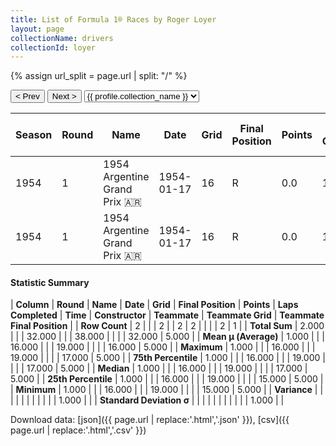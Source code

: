 ```yaml
---
title: List of Formula 1® Races by Roger Loyer
layout: page
collectionName: drivers
collectionId: loyer
---
```


{% assign url_split = page.url | split: "/" %}
<div id="collection-navigation">
<button onclick="selector.options[selector.selectedIndex-1].value && (window.location = selector.options[selector.selectedIndex-1].value);">&lt; Prev</button>
<button onclick="selector.options[selector.selectedIndex+1].value && (window.location = selector.options[selector.selectedIndex+1].value);">Next &gt;</button>
<select id="selector" onchange="this.options[this.selectedIndex].value && (window.location = this.options[this.selectedIndex].value);">
  {% for collectionId in site.data[page.collectionName].refs %}
    {% if collectionId == page.collectionId %}
      {% assign selected = "selected" %}
    {% else %}
      {% assign selected = "" %}
    {% endif %}
    {% assign profile = site.data[page.collectionName][collectionId].profile %}
    <option value="/f1/{{ page.collectionName }}/{{ collectionId }}/{{ url_split[4] }}" {{ selected }}>{{ profile.collection_name }}</option>
  {% endfor %}
</select>
</div>

| Season | Round | Name | Date | Grid | Final Position | Points | Laps Completed | Time | Constructor | Teammate | Teammate Grid | Teammate Final Position |
|--|--|--|--|--|--|--|--|--|--|--|--|--|
| 1954 | 1 | 1954 Argentine Grand Prix 🇦🇷 | 1954-01-17 | 16 | R | 0.0 | 19 |   | Gordini 🇫🇷 | [Élie Bayol 🇫🇷](/f1/drivers/bayol) | 15 | 5 |
| 1954 | 1 | 1954 Argentine Grand Prix 🇦🇷 | 1954-01-17 | 16 | R | 0.0 | 19 |   | Gordini 🇫🇷 | [Jean Behra 🇫🇷](/f1/drivers/behra) | 17 | D |

#### Statistic Summary

| **Column** | **Round** | **Name** | **Date** | **Grid** | **Final Position** | **Points** | **Laps Completed** | **Time** | **Constructor** | **Teammate** | **Teammate Grid** | **Teammate Final Position** |
| **Row Count** | 2 |  |  | 2 |  | 2 | 2 |  |  |  | 2 | 1 |
| **Total Sum** | 2.000 |  |  | 32.000 |  |  | 38.000 |  |  |  | 32.000 | 5.000 |
| **Mean μ (Average)** | 1.000 |  |  | 16.000 |  |  | 19.000 |  |  |  | 16.000 | 5.000 |
| **Maximum** | 1.000 |  |  | 16.000 |  |  | 19.000 |  |  |  | 17.000 | 5.000 |
| **75th Percentile** | 1.000 |  |  | 16.000 |  |  | 19.000 |  |  |  | 17.000 | 5.000 |
| **Median** | 1.000 |  |  | 16.000 |  |  | 19.000 |  |  |  | 17.000 | 5.000 |
| **25th Percentile** | 1.000 |  |  | 16.000 |  |  | 19.000 |  |  |  | 15.000 | 5.000 |
| **Minimum** | 1.000 |  |  | 16.000 |  |  | 19.000 |  |  |  | 15.000 | 5.000 |
| **Variance** |  |  |  |  |  |  |  |  |  |  | 1.000 |  |
| **Standard Deviation σ** |  |  |  |  |  |  |  |  |  |  | 1.000 |  |

Download data: [json]({{ page.url | replace:'.html','.json' }}), [csv]({{ page.url | replace:'.html','.csv' }})
